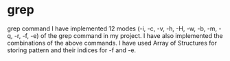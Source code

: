 # grep
grep command
I have implemented 12 modes (-i, -c, -v, -h, -H, -w, -b, -m, -q, -r, -f, -e) of the grep command in my project.
I have also implemented the combinations of the above commands.
I have used Array of Structures for storing pattern and their indices for -f and -e.
